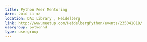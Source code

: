 ```yaml
---
title: Python Peer Mentoring
date: 2016-11-02
location: DAI Library , Heidelberg
link: http://www.meetup.com/HeidelbergPython/events/235041818/
usergroup: pythonhd
type: usergroup
---
```

